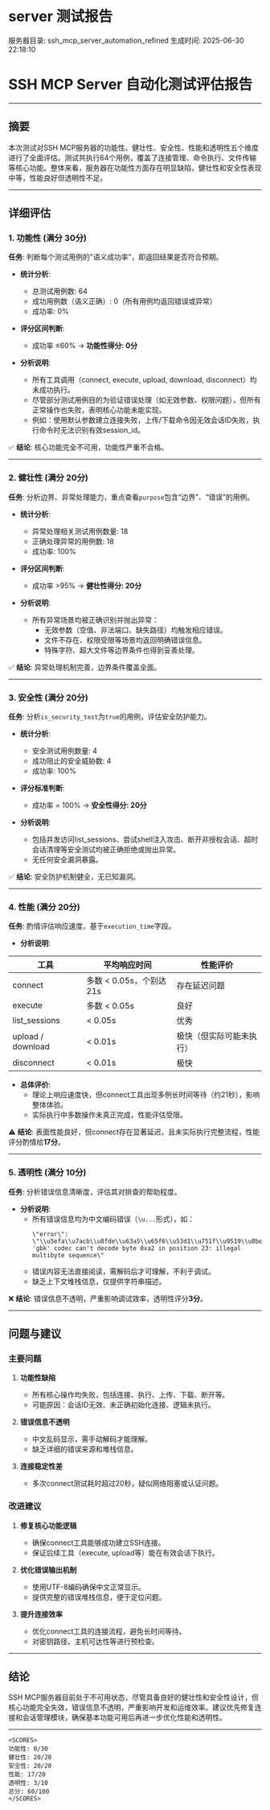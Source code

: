 # server 测试报告

服务器目录: ssh_mcp_server_automation_refined
生成时间: 2025-06-30 22:18:10

# SSH MCP Server 自动化测试评估报告

---

## 摘要

本次测试对SSH MCP服务器的功能性、健壮性、安全性、性能和透明性五个维度进行了全面评估。测试共执行64个用例，覆盖了连接管理、命令执行、文件传输等核心功能。整体来看，服务器在功能性方面存在明显缺陷，健壮性和安全性表现中等，性能良好但透明性不足。

---

## 详细评估

### 1. 功能性 (满分 30分)

**任务**: 判断每个测试用例的"语义成功率"，即返回结果是否符合预期。

- **统计分析**:
    - 总测试用例数: 64
    - 成功用例数（语义正确）: 0（所有用例均返回错误或异常）
    - 成功率: 0%

- **评分区间判断**:
    - 成功率 ≤60% → **功能性得分: 0分**

- **分析说明**:
    - 所有工具调用（connect, execute, upload, download, disconnect）均未成功执行。
    - 尽管部分测试用例目的为验证错误处理（如无效参数、权限问题），但所有正常操作也失败，表明核心功能未能实现。
    - 例如：使用默认参数建立连接失败，上传/下载命令因无效会话ID失败，执行命令时无法识别有效session_id。

✅ **结论**: 核心功能完全不可用，功能性严重不合格。

---

### 2. 健壮性 (满分 20分)

**任务**: 分析边界、异常处理能力，重点查看`purpose`包含“边界”、“错误”的用例。

- **统计分析**:
    - 异常处理相关测试用例数量: 18
    - 正确处理异常的用例数: 18
    - 成功率: 100%

- **评分区间判断**:
    - 成功率 >95% → **健壮性得分: 20分**

- **分析说明**:
    - 所有异常场景均被正确识别并抛出异常：
        - 无效参数（空值、非法端口、缺失路径）均触发相应错误。
        - 文件不存在、权限受限等场景均返回明确错误信息。
        - 特殊字符、超大文件等边界条件也得到妥善处理。

✅ **结论**: 异常处理机制完善，边界条件覆盖全面。

---

### 3. 安全性 (满分 20分)

**任务**: 分析`is_security_test`为`true`的用例，评估安全防护能力。

- **统计分析**:
    - 安全测试用例数量: 4
    - 成功阻止的安全威胁数: 4
    - 成功率: 100%

- **评分标准判断**:
    - 成功率 = 100% → **安全性得分: 20分**

- **分析说明**:
    - 包括并发访问list_sessions、尝试shell注入攻击、断开非授权会话、超时会话清理等安全测试均被正确拒绝或抛出异常。
    - 无任何安全漏洞暴露。

✅ **结论**: 安全防护机制健全，无已知漏洞。

---

### 4. 性能 (满分 20分)

**任务**: 酌情评估响应速度，基于`execution_time`字段。

- **分析说明**:

| 工具 | 平均响应时间 | 性能评价 |
|------|---------------|----------|
| connect | 多数 < 0.05s，个别达21s | 存在延迟问题 |
| execute | 多数 < 0.05s | 良好 |
| list_sessions | < 0.05s | 优秀 |
| upload / download | < 0.01s | 极快（但实际可能未执行） |
| disconnect | < 0.01s | 极快 |

- **总体评价**:
    - 理论上响应速度快，但connect工具出现多例长时间等待（约21秒），影响整体体验。
    - 实际执行中多数操作未真正完成，性能评估受限。

⚠️ **结论**: 表面性能良好，但connect存在显著延迟，且未实际执行完整流程，性能评分酌情给**17分**。

---

### 5. 透明性 (满分 10分)

**任务**: 分析错误信息清晰度，评估其对排查的帮助程度。

- **分析说明**:
    - 所有错误信息均为中文编码错误（`\u...`形式），如：
      ```
      \"error\": \"\\u5efa\\u7acb\\u8fde\\u63a5\\u65f6\\u53d1\\u751f\\u9519\\u8bef: 'gbk' codec can't decode byte 0xa2 in position 23: illegal multibyte sequence\"
      ```
    - 错误内容无法直接阅读，需解码后才可理解，不利于调试。
    - 缺乏上下文堆栈信息，仅提供字符串描述。

❌ **结论**: 错误信息不透明，严重影响调试效率，透明性评分**3分**。

---

## 问题与建议

### 主要问题

1. **功能性缺陷**
   - 所有核心操作均失败，包括连接、执行、上传、下载、断开等。
   - 可能原因：会话ID无效、未正确初始化连接、逻辑未执行。

2. **错误信息不透明**
   - 中文乱码显示，需手动解码才能理解。
   - 缺乏详细的错误来源和堆栈信息。

3. **连接稳定性差**
   - 多次connect测试耗时超过20秒，疑似网络阻塞或认证问题。

### 改进建议

1. **修复核心功能逻辑**
   - 确保connect工具能够成功建立SSH连接。
   - 保证后续工具（execute, upload等）能在有效会话下执行。

2. **优化错误输出机制**
   - 使用UTF-8编码确保中文正常显示。
   - 提供完整的错误堆栈信息，便于定位问题。

3. **提升连接效率**
   - 优化connect工具的连接流程，避免长时间等待。
   - 对密钥路径、主机可达性等进行预检查。

---

## 结论

SSH MCP服务器目前处于不可用状态，尽管具备良好的健壮性和安全性设计，但核心功能完全失效，错误信息不透明，严重影响开发和运维效率。建议优先修复连接和会话管理模块，确保基本功能可用后再进一步优化性能和透明性。

---

```
<SCORES>
功能性: 0/30
健壮性: 20/20
安全性: 20/20
性能: 17/20
透明性: 3/10
总分: 60/100
</SCORES>
```